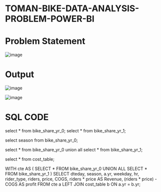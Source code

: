 # TOMAN-BIKE-DATA-ANALYSIS-PROBLEM-POWER-BI

# Problem Statement
![image](https://github.com/user-attachments/assets/3f83c8a0-59d5-44dd-b478-6df47a54f6dc)



# Output
![image](https://github.com/user-attachments/assets/c69ed9e9-8ef2-4cfa-b364-2d1d7a2043c5)


![image](https://github.com/user-attachments/assets/766c3d98-342e-46c4-8f11-0603f121503f)




# SQL CODE 

select * from bike_share_yr_0;
select * from bike_share_yr_1;

select season from bike_share_yr_0;

select * from bike_share_yr_0
union all
select * from bike_share_yr_1;


select * from cost_table;


WITH cte AS (
    SELECT * FROM bike_share_yr_0
    UNION ALL
    SELECT * FROM bike_share_yr_1
)
SELECT 
    dteday,
    season,
    a.yr,
    weekday,
    hr,
    rider_type,
    riders,
    price,
    COGS,
    riders * price AS Revenue,
    (riders * price) - COGS AS profit
FROM cte a
LEFT JOIN cost_table b
    ON a.yr = b.yr;
